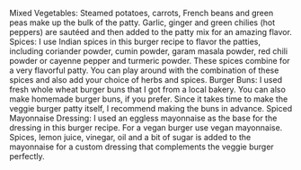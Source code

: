 Mixed Vegetables: Steamed potatoes, carrots, French beans and green peas make up the bulk of the patty. Garlic, ginger and green chilies (hot peppers) are sautéed and then added to the patty mix for an amazing flavor.
Spices: I use Indian spices in this burger recipe to flavor the patties, including coriander powder, cumin powder, garam masala powder, red chili powder or cayenne pepper and turmeric powder. These spices combine for a very flavorful patty. You can play around with the combination of these spices and also add your choice of herbs and spices. 
Burger Buns: I used fresh whole wheat burger buns that I got from a local bakery. You can also make homemade burger buns, if you prefer. Since it takes time to make the veggie burger patty itself, I recommend making the buns in advance.
Spiced Mayonnaise Dressing: I used an eggless mayonnaise as the base for the dressing in this burger recipe. For a vegan burger use vegan mayonnaise. Spices, lemon juice, vinegar, oil and a bit of sugar is added to the mayonnaise for a custom dressing that complements the veggie burger perfectly.